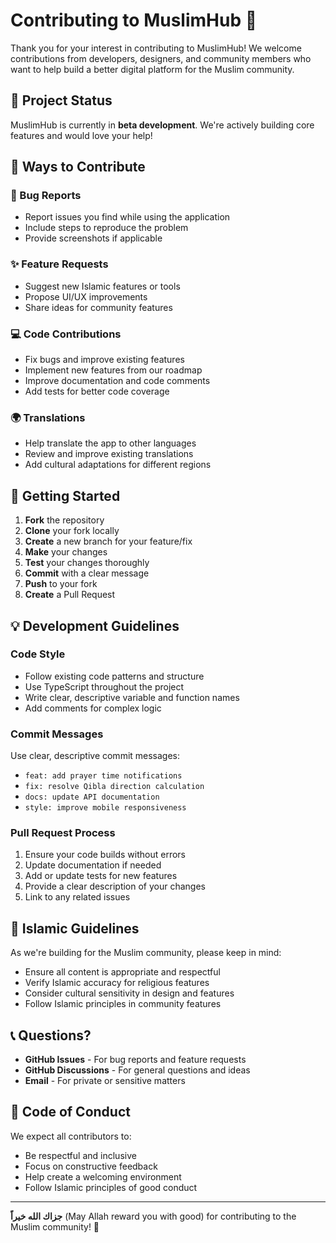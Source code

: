 # Contributing to MuslimHub 🤝

Thank you for your interest in contributing to MuslimHub! We welcome contributions from developers, designers, and community members who want to help build a better digital platform for the Muslim community.

## 🚧 Project Status

MuslimHub is currently in **beta development**. We're actively building core features and would love your help!

## 🌟 Ways to Contribute

### 🐛 Bug Reports
- Report issues you find while using the application
- Include steps to reproduce the problem
- Provide screenshots if applicable

### ✨ Feature Requests  
- Suggest new Islamic features or tools
- Propose UI/UX improvements
- Share ideas for community features

### 💻 Code Contributions
- Fix bugs and improve existing features
- Implement new features from our roadmap
- Improve documentation and code comments
- Add tests for better code coverage

### 🌍 Translations
- Help translate the app to other languages
- Review and improve existing translations
- Add cultural adaptations for different regions

## 🚀 Getting Started

1. **Fork** the repository
2. **Clone** your fork locally
3. **Create** a new branch for your feature/fix
4. **Make** your changes
5. **Test** your changes thoroughly
6. **Commit** with a clear message
7. **Push** to your fork
8. **Create** a Pull Request

## 💡 Development Guidelines

### Code Style
- Follow existing code patterns and structure
- Use TypeScript throughout the project
- Write clear, descriptive variable and function names
- Add comments for complex logic

### Commit Messages
Use clear, descriptive commit messages:
- `feat: add prayer time notifications`
- `fix: resolve Qibla direction calculation`
- `docs: update API documentation`
- `style: improve mobile responsiveness`

### Pull Request Process
1. Ensure your code builds without errors
2. Update documentation if needed
3. Add or update tests for new features
4. Provide a clear description of your changes
5. Link to any related issues

## 🕌 Islamic Guidelines

As we're building for the Muslim community, please keep in mind:
- Ensure all content is appropriate and respectful
- Verify Islamic accuracy for religious features
- Consider cultural sensitivity in design and features
- Follow Islamic principles in community features

## 📞 Questions?

- **GitHub Issues** - For bug reports and feature requests
- **GitHub Discussions** - For general questions and ideas
- **Email** - For private or sensitive matters

## 🙏 Code of Conduct

We expect all contributors to:
- Be respectful and inclusive
- Focus on constructive feedback
- Help create a welcoming environment
- Follow Islamic principles of good conduct

---

**جزاك الله خيراً** (May Allah reward you with good) for contributing to the Muslim community! 🌟
